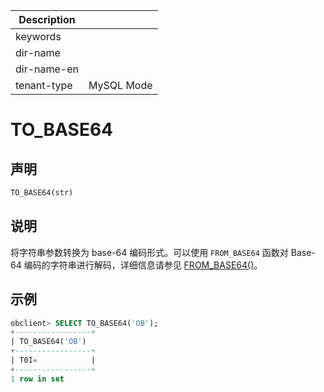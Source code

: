 | Description   |                 |
|---------------|-----------------|
| keywords      |                 |
| dir-name      |                 |
| dir-name-en   |                 |
| tenant-type   | MySQL Mode      |

# TO_BASE64

## 声明

```sql
TO_BASE64(str)
```

## 说明

将字符串参数转换为 base-64 编码形式。可以使用 `FROM_BASE64` 函数对 Base-64 编码的字符串进行解码，详细信息请参见 [FROM_BASE64()](../200.string-functions-of-mysql-mode/9400.from-base64-of-mysql-mode.md)。

## 示例

```sql
obclient> SELECT TO_BASE64('OB');
+-----------------+
| TO_BASE64('OB')
+-----------------+
| T0I=            |
+-----------------+
1 row in set
```
